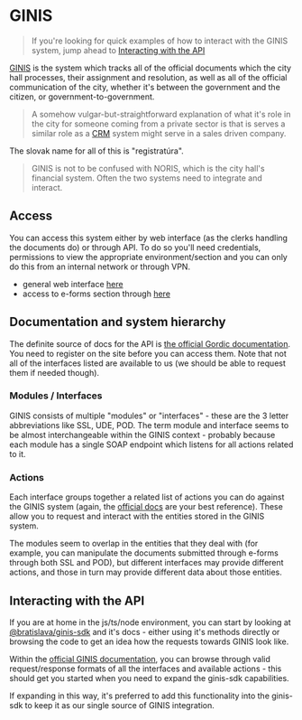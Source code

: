 # GINIS

> If you're looking for quick examples of how to interact with the GINIS system, jump ahead to [Interacting with the API](#interacting-with-the-api)

[GINIS](https://www.gordic.cz/ginis) is the system which tracks all of the official documents which the city hall processes, their assignment and resolution, as well as all of the official communication of the city, whether it's between the government and the citizen, or government-to-government.

> A somehow vulgar-but-straightforward explanation of what it's role in the city for someone coming from a private sector is that is serves a similar role as a [CRM](https://www.oracle.com/cx/what-is-crm/) system might serve in a sales driven company.

The slovak name for all of this is "registratúra".

> GINIS is not to be confused with NORIS, which is the city hall's financial system. Often the two systems need to integrate and interact.

## Access

You can access this system either by web interface (as the clerks handling the documents do) or through API. To do so you'll need credentials, permissions to view the appropriate environment/section and you can only do this from an internal network or through VPN.

- general web interface [here](http://ginis.bratislava.sk/usu/#)
- access to e-forms section through [here](http://172.25.1.195/pod/)

## Documentation and system hierarchy

The definite source of docs for the API is [the official Gordic documentation](https://robot.gordic.cz/xrg/Default.html). You need to register on the site before you can access them. Note that not all of the interfaces listed are available to us (we should be able to request them if needed though).

### Modules / Interfaces

GINIS consists of multiple "modules" or "interfaces" - these are the 3 letter abbreviations like SSL, UDE, POD. The term module and interface seems to be almost interchangeable within the GINIS context - probably because each module has a single SOAP endpoint which listens for all actions related to it.

### Actions

Each interface groups together a related list of actions you can do against the GINIS system (again, the [official docs](https://robot.gordic.cz/xrg/Default.html) are your best reference). These allow you to request and interact with the entities stored in the GINIS system.

The modules seem to overlap in the entities that they deal with (for example, you can manipulate the documents submitted through e-forms through both SSL and POD), but different interfaces may provide different actions, and those in turn may provide different data about those entities.

## Interacting with the API

If you are at home in the js/ts/node environment, you can start by looking at [@bratislava/ginis-sdk](https://github.com/bratislava/ginis-sdk) and it's docs - either using it's methods directly or browsing the code to get an idea how the requests towards GINIS look like.

Within the [official GINIS documentation](https://robot.gordic.cz/xrg/Default.html), you can browse through valid request/response formats of all the interfaces and available actions - this should get you started when you need to expand the ginis-sdk capabilities.

If expanding in this way, it's preferred to add this functionality into the ginis-sdk to keep it as our single source of GINIS integration.
